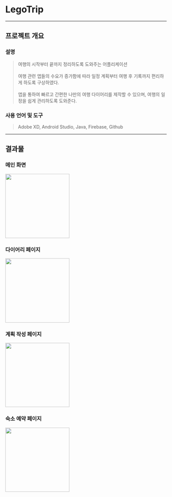 # LegoTrip
---


## **프로젝트 개요**

### **설명**

> 여행의 시작부터 끝까지 정리하도록 도와주는 어플리케이션 <br><br>
> 여행 관련 앱들의 수요가 증가함에 따라 일정 계획부터 여행 후
  기록까지 편리하게 하도록 구상하였다. <br><br>
> 앱을 통하여 빠르고 간편한 나만의 여행 다이어리를 제작할 수
  있으며, 여행의 일정을 쉽게 관리하도록 도와준다. <br>



### **사용 언어 및 도구**

> Adobe XD, Android Studio, Java, Firebase, Github

---

## **결과물**

### **메인 화면**

<img src = "https://user-images.githubusercontent.com/41173881/102377721-541c7800-4008-11eb-801a-7d3c11e39b16.png" width="200px">

### **다이어리 페이지**

<img src = "https://user-images.githubusercontent.com/41173881/102377819-7615fa80-4008-11eb-89de-1bfeff647692.png" width="200px">

### **계획 작성 페이지**

<img src = "https://user-images.githubusercontent.com/41173881/102377960-9b0a6d80-4008-11eb-9800-dc485d826b0b.png" width="200px">

### **숙소 예약 페이지**

<img src = "https://user-images.githubusercontent.com/41173881/102377995-a3fb3f00-4008-11eb-9996-6ba70c9b1472.png" width="200px">
